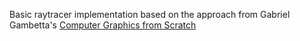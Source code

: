 Basic raytracer implementation based on the approach from Gabriel Gambetta's [Computer Graphics from Scratch](https://gabrielgambetta.com/computer-graphics-from-scratch/)
